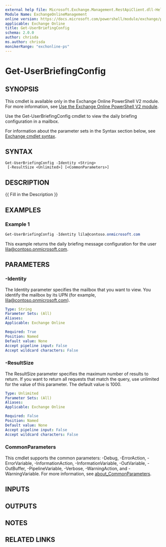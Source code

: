 ```yaml
---
external help file: Microsoft.Exchange.Management.RestApiClient.dll-Help.xml
Module Name: ExchangeOnlineManagement
online version: https://docs.microsoft.com/powershell/module/exchange/powershell-v2-module/get-userbriefingconfig
applicable: Exchange Online
title: Get-UserBriefingConfig
schema: 2.0.0
author: chrisda
ms.author: chrisda
monikerRange: "exchonline-ps"
---
```


# Get-UserBriefingConfig

## SYNOPSIS
This cmdlet is available only in the Exchange Online PowerShell V2 module. For more information, see [Use the Exchange Online PowerShell V2 module](https://docs.microsoft.com/powershell/exchange/exchange-online/exchange-online-powershell-v2/exchange-online-powershell-v2).

Use the Get-UserBriefingConfig cmdlet to view the daily briefing configuration in a mailbox.

For information about the parameter sets in the Syntax section below, see [Exchange cmdlet syntax](https://docs.microsoft.com/powershell/exchange/exchange-server/exchange-cmdlet-syntax).

## SYNTAX

```
Get-UserBriefingConfig -Identity <String>
 [-ResultSize <Unlimited>] [<CommonParameters>]
```

## DESCRIPTION
{{ Fill in the Description }}

## EXAMPLES

### Example 1
```powershell
Get-UserBriefingConfig -Identity lila@contoso.onmicrosoft.com
```

This example returns the daily briefing message configuration for the user lila@contoso.onmicrosoft.com.

## PARAMETERS

### -Identity
The Identity parameter specifies the mailbox that you want to view. You identify the mailbox by its UPN (for example, lila@contoso.onmicrosoft.com).

```yaml
Type: String
Parameter Sets: (All)
Aliases:
Applicable: Exchange Online

Required: True
Position: Named
Default value: None
Accept pipeline input: False
Accept wildcard characters: False
```

### -ResultSize
The ResultSize parameter specifies the maximum number of results to return. If you want to return all requests that match the query, use unlimited for the value of this parameter. The default value is 1000.

```yaml
Type: Unlimited
Parameter Sets: (All)
Aliases:
Applicable: Exchange Online

Required: False
Position: Named
Default value: None
Accept pipeline input: False
Accept wildcard characters: False
```

### CommonParameters
This cmdlet supports the common parameters: -Debug, -ErrorAction, -ErrorVariable, -InformationAction, -InformationVariable, -OutVariable, -OutBuffer, -PipelineVariable, -Verbose, -WarningAction, and -WarningVariable. For more information, see [about_CommonParameters](https://go.microsoft.com/fwlink/p/?LinkID=113216).

## INPUTS

###  

## OUTPUTS

###  

## NOTES

## RELATED LINKS

